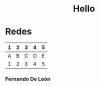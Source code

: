 # <p style="text-align: center;">Hello</p>
# Redes
| 1 | 2 | 3 | 4 | 5 |
|---|---|---|---|---|
| A | B | C | D | E |
| 1 | 2 | 3 | 4 | 5 |

### Fernando De León
<!--
**fernando16dl/fernando16dl** is a ✨ _special_ ✨ repository because its `README.md` (this file) appears on your GitHub profile.

Here are some ideas to get you started:

- 🔭 I’m currently working on ...
- 🌱 I’m currently learning ...
- 👯 I’m looking to collaborate on ...
- 🤔 I’m looking for help with ...
- 💬 Ask me about ...
- 📫 How to reach me: ...
- 😄 Pronouns: ...
- ⚡ Fun fact: ...
-->
